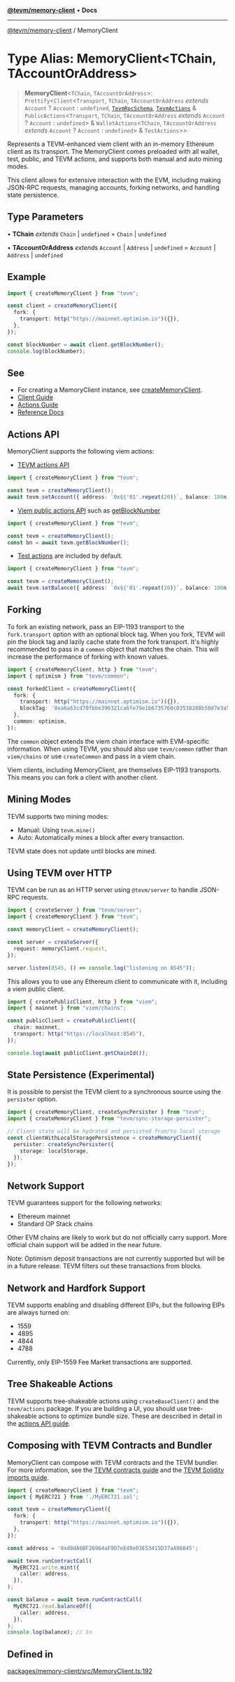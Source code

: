 [**@tevm/memory-client**](../README.md) • **Docs**

***

[@tevm/memory-client](../globals.md) / MemoryClient

# Type Alias: MemoryClient\<TChain, TAccountOrAddress\>

> **MemoryClient**\<`TChain`, `TAccountOrAddress`\>: `Prettify`\<`Client`\<`Transport`, `TChain`, `TAccountOrAddress` *extends* `Account` ? `Account` : `undefined`, [`TevmRpcSchema`](TevmRpcSchema.md), [`TevmActions`](TevmActions.md) & `PublicActions`\<`Transport`, `TChain`, `TAccountOrAddress` *extends* `Account` ? `Account` : `undefined`\> & `WalletActions`\<`TChain`, `TAccountOrAddress` *extends* `Account` ? `Account` : `undefined`\> & `TestActions`\>\>

Represents a TEVM-enhanced viem client with an in-memory Ethereum client as its transport.
The MemoryClient comes preloaded with all wallet, test, public, and TEVM actions, and supports both manual and auto mining modes.

This client allows for extensive interaction with the EVM, including making JSON-RPC requests, managing accounts, forking networks, and handling state persistence.

## Type Parameters

• **TChain** *extends* `Chain` \| `undefined` = `Chain` \| `undefined`

• **TAccountOrAddress** *extends* `Account` \| `Address` \| `undefined` = `Account` \| `Address` \| `undefined`

## Example

```typescript
import { createMemoryClient } from "tevm";

const client = createMemoryClient({
  fork: {
    transport: http("https://mainnet.optimism.io")({}),
  },
});

const blockNumber = await client.getBlockNumber();
console.log(blockNumber);
```

## See

 - For creating a MemoryClient instance, see [createMemoryClient](../functions/createMemoryClient.md).
 - [Client Guide](https://tevm.sh/learn/clients/)
 - [Actions Guide](https://tevm.sh/learn/actions/)
 - [Reference Docs](https://tevm.sh/reference/tevm/memory-client/functions/creatememoryclient/)

## Actions API

MemoryClient supports the following viem actions:

- [TEVM actions API](https://tevm.sh/reference/tevm/memory-client/type-aliases/tevmactions/)
```typescript
import { createMemoryClient } from "tevm";

const tevm = createMemoryClient();
await tevm.setAccount({ address: `0x${'01'.repeat(20)}`, balance: 100n });
```
- [Viem public actions API](https://viem.sh/docs/actions/public/introduction) such as [getBlockNumber](https://viem.sh/docs/actions/public/getBlockNumber)
```typescript
import { createMemoryClient } from "tevm";

const tevm = createMemoryClient();
const bn = await tevm.getBlockNumber();
```
- [Test actions](https://viem.sh/docs/actions/test/introduction) are included by default.
```typescript
import { createMemoryClient } from "tevm";

const tevm = createMemoryClient();
await tevm.setBalance({ address: `0x${'01'.repeat(20)}`, balance: 100n });
```

## Forking

To fork an existing network, pass an EIP-1193 transport to the `fork.transport` option with an optional block tag.
When you fork, TEVM will pin the block tag and lazily cache state from the fork transport.
It's highly recommended to pass in a `common` object that matches the chain. This will increase the performance of forking with known values.

```typescript
import { createMemoryClient, http } from "tevm";
import { optimism } from "tevm/common";

const forkedClient = createMemoryClient({
  fork: {
    transport: http("https://mainnet.optimism.io")({}),
    blockTag: '0xa6a63cd70fbbe396321ca6fe79e1b6735760c03538208b50d7e3a5dac5226435',
  },
  common: optimism,
});
```

The `common` object extends the viem chain interface with EVM-specific information. When using TEVM, you should also use `tevm/common` rather than `viem/chains` or use `createCommon` and pass in a viem chain.

Viem clients, including MemoryClient, are themselves EIP-1193 transports. This means you can fork a client with another client.

## Mining Modes

TEVM supports two mining modes:
- Manual: Using `tevm.mine()`
- Auto: Automatically mines a block after every transaction.

TEVM state does not update until blocks are mined.

## Using TEVM over HTTP

TEVM can be run as an HTTP server using `@tevm/server` to handle JSON-RPC requests.

```typescript
import { createServer } from "tevm/server";
import { createMemoryClient } from "tevm";

const memoryClient = createMemoryClient();

const server = createServer({
  request: memoryClient.request,
});

server.listen(8545, () => console.log("listening on 8545"));
```

This allows you to use any Ethereum client to communicate with it, including a viem public client.

```typescript
import { createPublicClient, http } from "viem";
import { mainnet } from "viem/chains";

const publicClient = createPublicClient({
  chain: mainnet,
  transport: http("https://localhost:8545"),
});

console.log(await publicClient.getChainId());
```

## State Persistence (Experimental)

It is possible to persist the TEVM client to a synchronous source using the `persister` option.

```typescript
import { createMemoryClient, createSyncPersister } from "tevm";
import { createMemoryClient } from "tevm/sync-storage-persister";

// Client state will be hydrated and persisted from/to local storage
const clientWithLocalStoragePersistence = createMemoryClient({
  persister: createSyncPersister({
    storage: localStorage,
  }),
});
```

## Network Support

TEVM guarantees support for the following networks:
- Ethereum mainnet
- Standard OP Stack chains

Other EVM chains are likely to work but do not officially carry support. More official chain support will be added in the near future.

Note: Optimism deposit transactions are not currently supported but will be in a future release. TEVM filters out these transactions from blocks.

## Network and Hardfork Support

TEVM supports enabling and disabling different EIPs, but the following EIPs are always turned on:
- 1559
- 4895
- 4844
- 4788

Currently, only EIP-1559 Fee Market transactions are supported.

## Tree Shakeable Actions

TEVM supports tree-shakeable actions using `createBaseClient()` and the `tevm/actions` package. If you are building a UI, you should use tree-shakeable actions to optimize bundle size. These are described in detail in the [actions API guide](https://tevm.sh/learn/actions/).

## Composing with TEVM Contracts and Bundler

MemoryClient can compose with TEVM contracts and the TEVM bundler. For more information, see the [TEVM contracts guide](https://tevm.sh/learn/contracts/) and the [TEVM Solidity imports guide](https://tevm.sh/learn/solidity-imports/).

```typescript
import { createMemoryClient } from "tevm";
import { MyERC721 } from './MyERC721.sol';

const tevm = createMemoryClient({
  fork: {
    transport: http("https://mainnet.optimism.io")({}),
  },
});

const address = '0xd8dA6BF26964aF9D7eEd9e03E53415D37aA96045';

await tevm.runContractCall(
  MyERC721.write.mint({
    caller: address,
  }),
);

const balance = await tevm.runContractCall(
  MyERC721.read.balanceOf({
    caller: address,
  }),
);
console.log(balance); // 1n
```

## Defined in

[packages/memory-client/src/MemoryClient.ts:192](https://github.com/evmts/tevm-monorepo/blob/main/packages/memory-client/src/MemoryClient.ts#L192)
